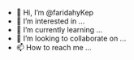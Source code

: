 - 👋 Hi, I’m @faridahyKep
- 👀 I’m interested in ...
- 🌱 I’m currently learning ...
- 💞️ I’m looking to collaborate on ...
- 📫 How to reach me ...

<!---
faridahyKep/faridahyKep is a ✨ special ✨ repository because its `README.md` (this file) appears on your GitHub profile.
You can click the Preview link to take a look at your changes.
--->
